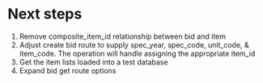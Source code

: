 # Next steps
1. Remove composite_item_id relationship between bid and item
2. Adjust create bid route to supply spec_year, spec_code, unit_code, & item_code. The operation will handle assigning the appropriate item_id
3. Get the item lists loaded into a test database
4. Expand bid get route options